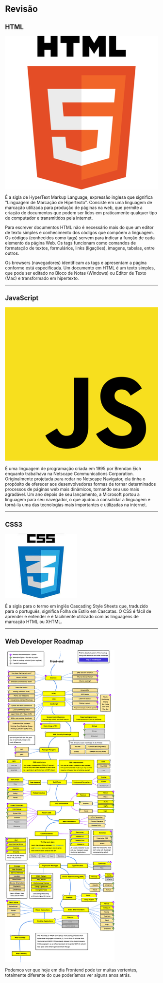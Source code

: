 # Revisão

## HTML

![imagem](./imagens/06.png)

É a sigla de HyperText Markup Language, expressão inglesa que significa "Linguagem de Marcação de Hipertexto". Consiste em uma linguagem de marcação utilizada para produção de páginas na web, que permite a criação de documentos que podem ser lidos em praticamente qualquer tipo de computador e transmitidos pela internet.

Para escrever documentos HTML não é necessário mais do que um editor de texto simples e conhecimento dos códigos que compõem a linguagem. Os códigos (conhecidos como tags) servem para indicar a função de cada elemento da página Web. Os tags funcionam como comandos de formatação de textos, formulários, links (ligações), imagens, tabelas, entre outros.

Os browsers (navegadores) identificam as tags e apresentam a página conforme está especificada. Um documento em HTML é um texto simples, que pode ser editado no Bloco de Notas (Windows) ou Editor de Texto (Mac) e transformado em hipertexto.

---

## JavaScript

![imagem](./imagens/08.png)

É uma linguagem de programação criada em 1995 por Brendan Eich enquanto trabalhava na Netscape Communications Corporation. Originalmente projetada para rodar no Netscape Navigator, ela tinha o propósito de oferecer aos desenvolvedores formas de tornar determinados processos de páginas web mais dinâmicos, tornando seu uso mais agradável. Um ano depois de seu lançamento, a Microsoft portou a linguagem para seu navegador, o que ajudou a consolidar a linguagem e torná-la uma das tecnologias mais importantes e utilizadas na internet.

---

## CSS3

![imagem](./imagens/07.jpg)

É a sigla para o termo em inglês Cascading Style Sheets que, traduzido para o português, significa Folha de Estilo em Cascatas. O CSS é fácil de aprender e entender e é facilmente utilizado com as linguagens de marcação HTML ou XHTML.

---

## Web Developer Roadmap

![imagem](./imagens/05.png)

Podemos ver que hoje em dia Frontend pode ter muitas vertentes, totalmente diferente do que poderíamos ver alguns anos atrás.
